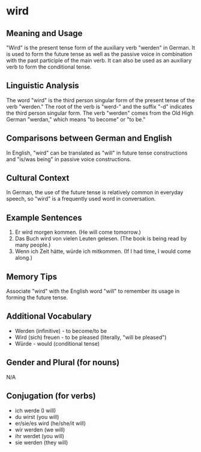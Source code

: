 # wird
## Meaning and Usage
"Wird" is the present tense form of the auxiliary verb "werden" in German. It is used to form the future tense as well as the passive voice in combination with the past participle of the main verb. It can also be used as an auxiliary verb to form the conditional tense.

## Linguistic Analysis
The word "wird" is the third person singular form of the present tense of the verb "werden." The root of the verb is "werd-" and the suffix "-d" indicates the third person singular form. The verb "werden" comes from the Old High German "werdan," which means "to become" or "to be."

## Comparisons between German and English
In English, "wird" can be translated as "will" in future tense constructions and "is/was being" in passive voice constructions.

## Cultural Context
In German, the use of the future tense is relatively common in everyday speech, so "wird" is a frequently used word in conversation.

## Example Sentences
1. Er wird morgen kommen. (He will come tomorrow.)
2. Das Buch wird von vielen Leuten gelesen. (The book is being read by many people.)
3. Wenn ich Zeit hätte, würde ich mitkommen. (If I had time, I would come along.)

## Memory Tips
Associate "wird" with the English word "will" to remember its usage in forming the future tense.

## Additional Vocabulary
- Werden (infinitive) - to become/to be
- Wird (sich) freuen - to be pleased (literally, "will be pleased")
- Würde - would (conditional tense)

## Gender and Plural (for nouns)
N/A

## Conjugation (for verbs)
- ich werde (I will)
- du wirst (you will)
- er/sie/es wird (he/she/it will)
- wir werden (we will)
- ihr werdet (you will)
- sie werden (they will)